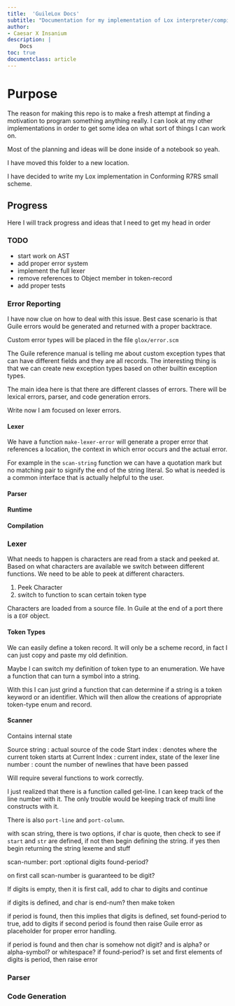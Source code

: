 ```yaml
---
title:  'GuileLox Docs'
subtitle: "Documentation for my implementation of Lox interpreter/compiler"
author:
- Caesar X Insanium
description: |
    Docs
toc: true
documentclass: article
---
```

# Purpose

The reason for making this repo is to make a fresh attempt at finding a
motivation to program something anything really. I can look at my other implementations
in order to get some idea on what sort of things I can work on.

Most of the planning and ideas will be done inside of a notebook so
yeah.

I have moved this folder to a new location.

I have decided to write my Lox implementation in Conforming R7RS small scheme.

## Progress

Here I will track progress and ideas that I need to get my head in order

### TODO

- start work on AST
- add proper error system
- implement the full lexer
- remove references to Object member in token-record
- add proper tests


### Error Reporting

I have now clue on how to deal with this issue. Best case scenario is that Guile
errors would be generated and returned with a proper backtrace.

Custom error types will be placed in the file `glox/error.scm`

The Guile reference manual is telling me about custom exception types that can
have different fields and they are all records. The interesting thing is that
we can create new exception types based on other builtin exception types.

The main idea here is that there are different classes of errors. There will be 
lexical errors, parser, and code generation errors.

Write now I am focused on lexer errors.

#### Lexer

We have a function `make-lexer-error` will generate a proper error that references
a location, the context in which error occurs and the actual error.

For example in the `scan-string` function we can have a quotation mark but no
matching pair to signify the end of the string literal. So what is needed is a
common interface that is actually helpful to the user.

#### Parser

#### Runtime

#### Compilation

### Lexer


What needs to happen is characters are read from a stack and peeked at. Based on
what characters are available we switch between different functions. We need to be
able to peek at different characters.

1. Peek Character
2. switch to function to scan certain token type

Characters are loaded from a source file. In Guile at the
end of a port there is a `EOF` object.

#### Token Types

We can easily define a token record. It will only be a scheme record, in fact
I can just copy and paste my old definition.

Maybe I can switch my definition of token type to an enumeration. We have a function
that can turn a symbol into a string.

With this I can just grind a function that can determine if a string is a token
keyword or an identifier. Which will then allow the creations of appropriate
token-type enum and record.

#### Scanner

Contains internal state

Source string
: actual source of the code
Start index 
: denotes where the current token starts at
Current Index
: current index, state of the lexer
line number
: count the number of newlines that have been passed

Will require several functions to work correctly.

I just realized that there is a function called get-line. I can keep track of the
line number with it. The only trouble would be keeping track of multi line constructs
with it.

There is also `port-line` and `port-column`.

with scan string, there is two options,
if char is quote, then check to see if `start` and `str` are defined, if not then
begin defining the string. if yes then begin returning the string lexeme and stuff

scan-number: port :optional digits found-period?

on first call scan-number is guaranteed to be digit?

If digits is empty, then it is first call, add to char to digits and continue

if digits is defined, and char is end-num? then make token

if period is found, then this implies that digits is defined, set found-period to true, add to digits
if second period is found then raise Guile error as placeholder for proper error handling.

if period is found and then char is somehow not digit? and is alpha? or alpha-symbol? or whitespace?
if found-period? is set and first elements of digits is period, then raise error

### Parser

### Code Generation
